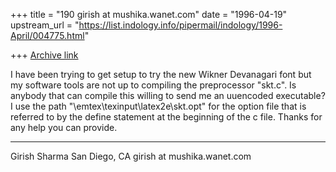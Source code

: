 +++
title = "190 girish at mushika.wanet.com"
date = "1996-04-19"
upstream_url = "https://list.indology.info/pipermail/indology/1996-April/004775.html"

+++
[Archive link](https://list.indology.info/pipermail/indology/1996-April/004775.html)

I have been trying to get setup to try the new Wikner Devanagari font
but my software tools are not up to compiling the preprocessor "skt.c".
Is anybody that can compile this willing to send me an uuencoded executable?
I use the path "\emtex\texinput\latex2e\skt.opt" for the option file
that is referred to by the define statement at the beginning of the c file.
Thanks for any help you can provide.

-----------------------------------------------------------

Girish Sharma
San Diego, CA
girish at mushika.wanet.com





